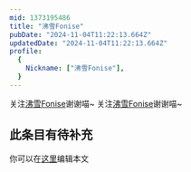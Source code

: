 ```yaml
---
mid: 1373195486
title: "沸雪Fonise"
pubDate: "2024-11-04T11:22:13.664Z"
updatedDate: "2024-11-04T11:22:13.664Z"
profile:
  {
    Nickname: ["沸雪Fonise"],
  }
---
```


关注[沸雪Fonise](https://space.bilibili.com/1373195486)谢谢喵~ 关注[沸雪Fonise](https://space.bilibili.com/1373195486)谢谢喵~

## 此条目有待补充
你可以在[这里](https://github.com/Yuhanawa/VTuber.ICU/edit/master/src/content/v/沸雪Fonise/index.md)编辑本文

